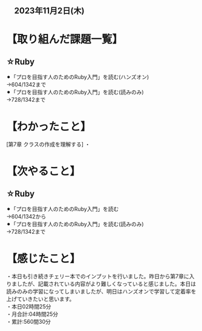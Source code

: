 ## 　2023年11月2日(木)
# 【取り組んだ課題一覧】
## ☆Ruby
⚫︎「プロを目指す人のためのRuby入門」を読む(ハンズオン)<br>
→604/1342まで<br>
⚫︎「プロを目指す人のためのRuby入門」を読む(読みのみ)<br>
→728/1342まで<br>
# 【わかったこと】
[第7章 クラスの作成を理解する]
・<br>
# 【次やること】
## ☆Ruby
⚫︎「プロを目指す人のためのRuby入門」を読む<br>
→604/1342から<br>
⚫︎「プロを目指す人のためのRuby入門」を読む(読みのみ)<br>
→728/1342まで<br>
# 【感じたこと】
・本日も引き続きチェリー本でのインプットを行いました。昨日から第7章に入りましたが、記載されている内容がより難しくなっていると感じました。本日は読みのみの学習になってしまいましたが、明日はハンズオンで学習して定着率を上げていきたいと思います。<br>
・本日02時間25分<br>
・月合計:04時間25分<br>
・累計:560間30分<br>
